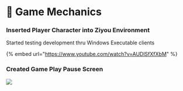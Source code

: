 # 🦾 Game Mechanics

### Inserted Player Character into Ziyou Environment

Started testing development thru Windows Executable clients

{% embed url="https://www.youtube.com/watch?v=AUDlSfXfXbM" %}

### Created Game Play Pause Screen

![](<../../.gitbook/assets/image (24).png>)
